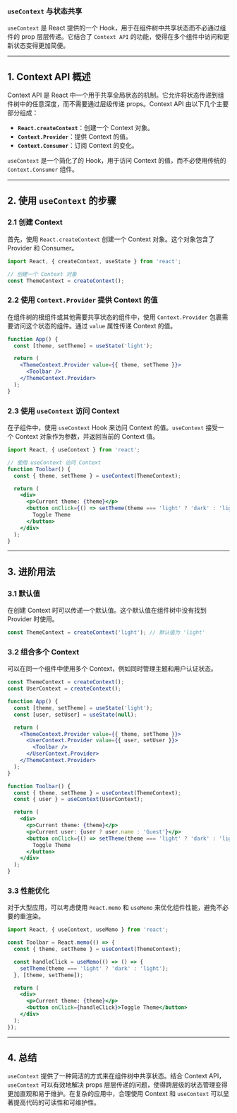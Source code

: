 ### `useContext` 与状态共享

`useContext` 是 React 提供的一个 Hook，用于在组件树中共享状态而不必通过组件的 prop 层层传递。它结合了 `Context API` 的功能，使得在多个组件中访问和更新状态变得更加简便。

---

## **1. Context API 概述**

Context API 是 React 中一个用于共享全局状态的机制。它允许将状态传递到组件树中的任意深度，而不需要通过层级传递 props。Context API 由以下几个主要部分组成：

- **`React.createContext`**：创建一个 Context 对象。
- **`Context.Provider`**：提供 Context 的值。
- **`Context.Consumer`**：订阅 Context 的变化。

`useContext` 是一个简化了的 Hook，用于访问 Context 的值，而不必使用传统的 `Context.Consumer` 组件。

---

## **2. 使用 `useContext` 的步骤**

### **2.1 创建 Context**

首先，使用 `React.createContext` 创建一个 Context 对象。这个对象包含了 Provider 和 Consumer。

```jsx
import React, { createContext, useState } from 'react';

// 创建一个 Context 对象
const ThemeContext = createContext();
```

### **2.2 使用 `Context.Provider` 提供 Context 的值**

在组件树的根组件或其他需要共享状态的组件中，使用 `Context.Provider` 包裹需要访问这个状态的组件。通过 `value` 属性传递 Context 的值。

```jsx
function App() {
  const [theme, setTheme] = useState('light');

  return (
    <ThemeContext.Provider value={{ theme, setTheme }}>
      <Toolbar />
    </ThemeContext.Provider>
  );
}
```

### **2.3 使用 `useContext` 访问 Context**

在子组件中，使用 `useContext` Hook 来访问 Context 的值。`useContext` 接受一个 Context 对象作为参数，并返回当前的 Context 值。

```jsx
import React, { useContext } from 'react';

// 使用 useContext 访问 Context
function Toolbar() {
  const { theme, setTheme } = useContext(ThemeContext);

  return (
    <div>
      <p>Current theme: {theme}</p>
      <button onClick={() => setTheme(theme === 'light' ? 'dark' : 'light')}>
        Toggle Theme
      </button>
    </div>
  );
}
```

---

## **3. 进阶用法**

### **3.1 默认值**

在创建 Context 时可以传递一个默认值。这个默认值在组件树中没有找到 Provider 时使用。

```jsx
const ThemeContext = createContext('light'); // 默认值为 'light'
```

### **3.2 组合多个 Context**

可以在同一个组件中使用多个 Context，例如同时管理主题和用户认证状态。

```jsx
const ThemeContext = createContext();
const UserContext = createContext();

function App() {
  const [theme, setTheme] = useState('light');
  const [user, setUser] = useState(null);

  return (
    <ThemeContext.Provider value={{ theme, setTheme }}>
      <UserContext.Provider value={{ user, setUser }}>
        <Toolbar />
      </UserContext.Provider>
    </ThemeContext.Provider>
  );
}

function Toolbar() {
  const { theme, setTheme } = useContext(ThemeContext);
  const { user } = useContext(UserContext);

  return (
    <div>
      <p>Current theme: {theme}</p>
      <p>Current user: {user ? user.name : 'Guest'}</p>
      <button onClick={() => setTheme(theme === 'light' ? 'dark' : 'light')}>
        Toggle Theme
      </button>
    </div>
  );
}
```

### **3.3 性能优化**

对于大型应用，可以考虑使用 `React.memo` 和 `useMemo` 来优化组件性能，避免不必要的重渲染。

```jsx
import React, { useContext, useMemo } from 'react';

const Toolbar = React.memo(() => {
  const { theme, setTheme } = useContext(ThemeContext);

  const handleClick = useMemo(() => () => {
    setTheme(theme === 'light' ? 'dark' : 'light');
  }, [theme, setTheme]);

  return (
    <div>
      <p>Current theme: {theme}</p>
      <button onClick={handleClick}>Toggle Theme</button>
    </div>
  );
});
```

---

## **4. 总结**

`useContext` 提供了一种简洁的方式来在组件树中共享状态。结合 Context API，`useContext` 可以有效地解决 props 层层传递的问题，使得跨层级的状态管理变得更加直观和易于维护。在复杂的应用中，合理使用 Context 和 `useContext` 可以显著提高代码的可读性和可维护性。